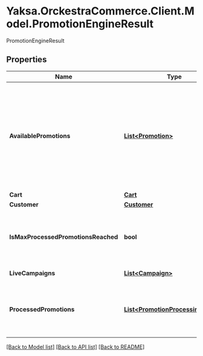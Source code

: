 # Yaksa.OrckestraCommerce.Client.Model.PromotionEngineResult
PromotionEngineResult

## Properties

Name | Type | Description | Notes
------------ | ------------- | ------------- | -------------
**AvailablePromotions** | [**List&lt;Promotion&gt;**](Promotion.md) | The list of all the processed promotions considered available for the customer (i.e. the targeting condition was met), at a given time. | [optional] 
**Cart** | [**Cart**](Cart.md) |  | [optional] 
**Customer** | [**Customer**](Customer.md) |  | [optional] 
**IsMaxProcessedPromotionsReached** | **bool** | The maximum of processed promotions (500) is reached. | [optional] 
**LiveCampaigns** | [**List&lt;Campaign&gt;**](Campaign.md) | The live campaigns. | [optional] 
**ProcessedPromotions** | [**List&lt;PromotionProcessingResult&gt;**](PromotionProcessingResult.md) | The list of all the processed promotions considered, at a given time. | [optional] 

[[Back to Model list]](../README.md#documentation-for-models) [[Back to API list]](../README.md#documentation-for-api-endpoints) [[Back to README]](../README.md)

